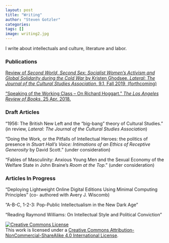 ```yaml
---
layout: post
title: "Writing"
author: "Steven Gotzler"
categories:
tags: []
image: writing2.jpg
---
```


I write about intellectuals and culture, literature and labor.

### Publications
[Review of *Second World, Second Sex: Socialist Women’s Activism and Global Solidarity during the Cold War* by Kristen Ghodsee. *Lateral: The Journal of the Cultural Studies Association*, 9.1, Fall 2019, (forthcoming)](/personal/assets/documents/REVIEW_DRAFT-Ghodsee_SecondWorld_SecondSex.pdf) 

[“Speaking of the Working Class – On Richard Hoggart.” *The Los Angeles Review of Books*, 25 Apr. 2018.](https://lareviewofbooks.org/article/speaking-of-the-working-class-on-richard-hoggart/)

### Draft Articles
“1956: The British New Left and the “big-bang” theory of Cultural Studies.” (in review, *Lateral: The Journal of the Cultural Studies Association*)

“Doing the Work, or the Pitfalls of Intellectual Heroes: the politics of presence in *Stuart Hall’s Voice: Intimations of an 
Ethics of Receptive Generosity* by David Scott.” (under consideration)

“Fables of Masculinity: Anxious Young Men and the Sexual Economy of the Welfare State in 
John Braine’s *Room at the Top*.” (under consideration)

### Articles In Progress

“Deploying Lightweight Online Digital Editions Using Minimal Computing Principles” (co-
authored with Avery J. Wiscomb)

“A-B-C, 1-2-3: Pop-Public Intellectualism in the New Dark Age” 

“Reading Raymond Williams: On Intellectual Style and Political Conviction”

<a rel="license" href="http://creativecommons.org/licenses/by-nc-sa/4.0/"><img alt="Creative Commons License" style="border-width:0" src="https://i.creativecommons.org/l/by-nc-sa/4.0/88x31.png" /></a><br />This work is licensed under a <a rel="license" href="http://creativecommons.org/licenses/by-nc-sa/4.0/">Creative Commons Attribution-NonCommercial-ShareAlike 4.0 International License</a>.
